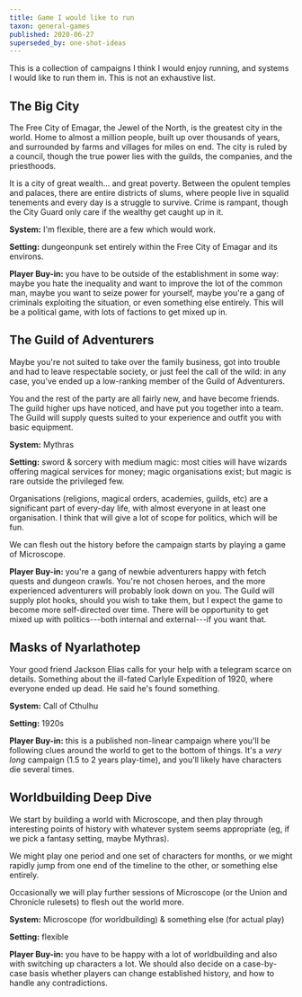 ```yaml
---
title: Game I would like to run
taxon: general-games
published: 2020-06-27
superseded_by: one-shot-ideas
---
```


This is a collection of campaigns I think I would enjoy running, and
systems I would like to run them in.  This is not an exhaustive list.


The Big City
------------

The Free City of Emagar, the Jewel of the North, is the greatest city
in the world.  Home to almost a million people, built up over
thousands of years, and surrounded by farms and villages for miles on
end.  The city is ruled by a council, though the true power lies with
the guilds, the companies, and the priesthoods.

It is a city of great wealth... and great poverty.  Between the
opulent temples and palaces, there are entire districts of slums,
where people live in squalid tenements and every day is a struggle to
survive.  Crime is rampant, though the City Guard only care if the
wealthy get caught up in it.

**System:** I'm flexible, there are a few which would work.

**Setting:** dungeonpunk set entirely within the Free City of Emagar
and its environs.

**Player Buy-in:** you have to be outside of the establishment in some
way: maybe you hate the inequality and want to improve the lot of the
common man, maybe you want to seize power for yourself, maybe you're a
gang of criminals exploiting the situation, or even something else
entirely.  This will be a political game, with lots of factions to get
mixed up in.


The Guild of Adventurers
------------------------

Maybe you're not suited to take over the family business, got into
trouble and had to leave respectable society, or just feel the call of
the wild: in any case, you've ended up a low-ranking member of the
Guild of Adventurers.

You and the rest of the party are all fairly new, and have become
friends.  The guild higher ups have noticed, and have put you together
into a team.  The Guild will supply quests suited to your experience
and outfit you with basic equipment.

**System:** Mythras

**Setting:** sword & sorcery with medium magic: most cities will have
wizards offering magical services for money; magic organisations
exist; but magic is rare outside the privileged few.

Organisations (religions, magical orders, academies, guilds, etc) are
a significant part of every-day life, with almost everyone in at least
one organisation.  I think that will give a lot of scope for politics,
which will be fun.

We can flesh out the history before the campaign starts by playing a
game of Microscope.

**Player Buy-in:** you're a gang of newbie adventurers happy with
fetch quests and dungeon crawls.  You're not chosen heroes, and the
more experienced adventurers will probably look down on you.  The
Guild will supply plot hooks, should you wish to take them, but I
expect the game to become more self-directed over time.  There will be
opportunity to get mixed up with politics---both internal and
external---if you want that.


Masks of Nyarlathotep
---------------------

Your good friend Jackson Elias calls for your help with a telegram
scarce on details.  Something about the ill-fated Carlyle Expedition
of 1920, where everyone ended up dead.  He said he's found something.

**System:** Call of Cthulhu

**Setting:** 1920s

**Player Buy-in:** this is a published non-linear campaign where
you'll be following clues around the world to get to the bottom of
things.  It's a *very long* campaign (1.5 to 2 years play-time), and
you'll likely have characters die several times.


Worldbuilding Deep Dive
-----------------------

We start by building a world with Microscope, and then play through
interesting points of history with whatever system seems appropriate
(eg, if we pick a fantasy setting, maybe Mythras).

We might play one period and one set of characters for months, or we
might rapidly jump from one end of the timeline to the other, or
something else entirely.

Occasionally we will play further sessions of Microscope (or the Union
and Chronicle rulesets) to flesh out the world more.

**System:** Microscope (for worldbuilding) & something else (for
actual play)

**Setting:** flexible

**Player Buy-in:** you have to be happy with a lot of worldbuilding
and also with switching up characters a lot.  We should also decide on
a case-by-case basis whether players can change established history,
and how to handle any contradictions.
